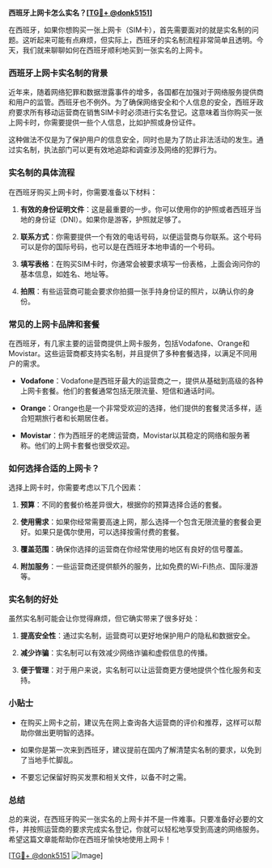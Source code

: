 **西班牙上网卡怎么实名？[[TG💪+ @donk5151](https://t.me/s/donk5151)]**

在西班牙，如果你想购买一张上网卡（SIM卡），首先需要面对的就是实名制的问题。这听起来可能有点麻烦，但实际上，西班牙的实名制流程非常简单且透明。今天，我们就来聊聊如何在西班牙顺利地买到一张实名的上网卡。

### 西班牙上网卡实名制的背景

近年来，随着网络犯罪和数据泄露事件的增多，各国都在加强对于网络服务提供商和用户的监管。西班牙也不例外。为了确保网络安全和个人信息的安全，西班牙政府要求所有移动运营商在销售SIM卡时必须进行实名登记。这意味着当你购买一张上网卡时，你需要提供一些个人信息，比如护照或身份证件。

这种做法不仅是为了保护用户的信息安全，同时也是为了防止非法活动的发生。通过实名制，执法部门可以更有效地追踪和调查涉及网络的犯罪行为。

### 实名制的具体流程

在西班牙购买上网卡时，你需要准备以下材料：

1. **有效的身份证明文件**：这是最重要的一步。你可以使用你的护照或者西班牙当地的身份证（DNI）。如果你是游客，护照就足够了。
   
2. **联系方式**：你需要提供一个有效的电话号码，以便运营商与你联系。这个号码可以是你的国际号码，也可以是在西班牙本地申请的一个号码。

3. **填写表格**：在购买SIM卡时，你通常会被要求填写一份表格，上面会询问你的基本信息，如姓名、地址等。

4. **拍照**：有些运营商可能会要求你拍摄一张手持身份证的照片，以确认你的身份。

### 常见的上网卡品牌和套餐

在西班牙，有几家主要的运营商提供上网卡服务，包括Vodafone、Orange和Movistar。这些运营商都支持实名制，并且提供了多种套餐选择，以满足不同用户的需求。

- **Vodafone**：Vodafone是西班牙最大的运营商之一，提供从基础到高级的各种上网卡套餐。他们的套餐通常包括无限流量、短信和通话时间。
  
- **Orange**：Orange也是一个非常受欢迎的选择，他们提供的套餐灵活多样，适合短期旅行者和长期居住者。

- **Movistar**：作为西班牙的老牌运营商，Movistar以其稳定的网络和服务著称。他们的上网卡套餐也很受欢迎。

### 如何选择合适的上网卡？

选择上网卡时，你需要考虑以下几个因素：

1. **预算**：不同的套餐价格差异很大，根据你的预算选择合适的套餐。
   
2. **使用需求**：如果你经常需要高速上网，那么选择一个包含无限流量的套餐会更好。如果只是偶尔使用，可以选择按需付费的套餐。

3. **覆盖范围**：确保你选择的运营商在你经常使用的地区有良好的信号覆盖。

4. **附加服务**：一些运营商还提供额外的服务，比如免费的Wi-Fi热点、国际漫游等。

### 实名制的好处

虽然实名制可能会让你觉得麻烦，但它确实带来了很多好处：

1. **提高安全性**：通过实名制，运营商可以更好地保护用户的隐私和数据安全。
   
2. **减少诈骗**：实名制可以有效减少网络诈骗和虚假信息的传播。

3. **便于管理**：对于用户来说，实名制可以让运营商更方便地提供个性化服务和支持。

### 小贴士

- 在购买上网卡之前，建议先在网上查询各大运营商的评价和推荐，这样可以帮助你做出更明智的选择。
  
- 如果你是第一次来到西班牙，建议提前在国内了解清楚实名制的要求，以免到了当地手忙脚乱。

- 不要忘记保留好购买发票和相关文件，以备不时之需。

### 总结

总的来说，在西班牙购买一张实名的上网卡并不是一件难事。只要准备好必要的文件，并按照运营商的要求完成实名登记，你就可以轻松地享受到高速的网络服务。希望这篇文章能帮助你在西班牙愉快地使用上网卡！

[[TG💪+ @donk5151](https://t.me/s/donk5151) ![Image](https://i.postimg.cc/rwNCRYN7/Snipaste-2025-04-30-17-27-05.png)]